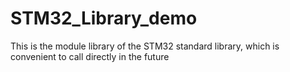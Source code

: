 # STM32_Library_demo
This is the module library of the STM32 standard library, which is convenient to call directly in the future
